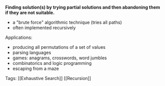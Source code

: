 **Finding solution(s) by trying partial solutions and then abandoning them if they are not suitable.**

- a "brute force" algorithmic technique (tries all paths)
- often implemented recursively

Applications:
- producing all permutations of a set of values
- parsing languages
- games: anagrams, crosswords, word jumbles
- combinatorics and logic programming
- escaping from a maze

Tags:
[[Exhaustive Search]]
[[Recursion]]